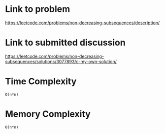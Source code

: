 # Link to problem
https://leetcode.com/problems/non-decreasing-subsequences/description/

# Link to submitted discussion
https://leetcode.com/problems/non-decreasing-subsequences/solutions/3077893/c-my-own-solution/

# Time Complexity
`O(n*n)`

# Memory Complexity
`O(n*n)`
